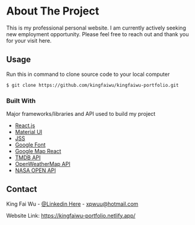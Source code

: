 # About The Project

This is my professional personal website. I am currently actively seeking new employment opportunity.
Please feel free to reach out and thank you for your visit here.

## Usage

Run this in command to clone source code to your local computer

```bash
$ git clone https://github.com/kingfaiwu/kingfaiwu-portfolio.git
```

### Built With

Major frameworks/libraries and API used to build my project

- [React.js](https://reactjs.org/)
- [Material UI](https://mui.com/)
- [JSS](https://cssinjs.org/)
- [Google Font](https://fonts.google.com/)
- [Google Map React](https://www.npmjs.com/package/react-google-maps)
- [TMDB API](https://www.themoviedb.org/)
- [OpenWeatherMap API](https://openweathermap.org/api)
- [NASA OPEN API](https://api.nasa.gov/)

## Contact

King Fai Wu - [@Linkedin Here](https://www.linkedin.com/in/king-fai-wu/) - xpwuu@hotmail.com

Website Link: https://kingfaiwu-portfolio.netlify.app/

